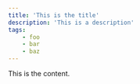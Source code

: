 ```yaml
---
title: 'This is the title'
description: 'This is a description'
tags:
    - foo
    - bar
    - baz
---
```


This is the content.
